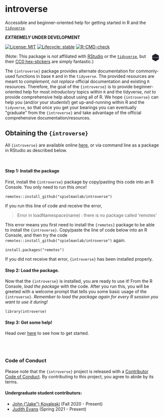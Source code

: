 # introverse

Accessible and beginner-oriented help for getting started in R and the [`tidyverse`](https://www.tidyverse.org/). 

**_EXTREMELY_ UNDER DEVELOPMENT**

<!-- badges: start --> 
[![License: MIT](https://img.shields.io/badge/License-MIT-yellow.svg)](https://opensource.org/licenses/MIT)
[![Lifecycle:
stable](https://img.shields.io/badge/lifecycle-experimental-orange.svg)](https://www.tidyverse.org/lifecycle/#experimental) 
[![R-CMD-check](https://github.com/spielmanlab/introverse/workflows/R-CMD-check/badge.svg)](https://github.com/spielmanlab/introverse/actions)<!-- badges: end -->

<img src="logo.png" style="float:right;height:25px"/>

(Note: This package is _not_ affiliated with [RStudio](https://www.rstudio.com/) or the [`tidyverse`](https://www.tidyverse.org/), but their [CC0 hex-stickers](https://github.com/rstudio/hex-stickers) are simply fantastic.)



The `{introverse}` package provides alternate documentation for commonly-used functions in base `R` and in the `tidyverse`. The provided resources are meant to _complement, not replace_ official documentation and existing `R` resources. Therefore, the goal of the `{introverse}` is to provide beginner-oriented help for most _introductory_ topics within `R` and the tidyverse, _not_ to provide comprehensive help about using all of R. We hope `{introverse}` can help you (and/or your students!) get up-and-running within R and the `tidyverse`, so that once you get your bearings you can eventually "graduate" from the `{introverse}` and take advantage of the official comprehensive documentation/resources.


## Obtaining the `{introverse}`

All `{introverse}` are available online [here](https://spielmanlab.github.io/introverse/articles/introverse_online.html), or via command line as a package in RStudio as described below.

<br>

#### Step 1: Install the package

First, install the `{introverse}` package by copy/pasting this code into an R Console. You only need to run this _once_!

```
remotes::install_github("spielmanlab/introverse")
```

If you run this line of code and receive the error, 
> Error in loadNamespace(name) : there is no package called ‘remotes’

This error means you first need to install the `{remotes}` package to be able to install the `{introverse}`. Copy/paste the line of code below into an R Console, and then try the code `remotes::install_github("spielmanlab/introverse")` again.

```
install.packages("remotes") 
```

If you did not receive that error, `{introverse}` has been installed properly. 

 
#### Step 2: Load the package. 
Now that the `{introverse}` is installed, you are ready to use it! From the R Console, _load the package_ with the code. After you run this, you will be greeted with a welcome prompt that tells you some basic usage of the `{introverse}`. _Remember to load the package again for every R session you want to use it during!_

```
library(introverse)
```


#### Step 3: Get some help!

Head over [here](https://spielmanlab.github.io/introverse/articles/introverse_online.html) to see how to get started.

<br><br>


### Code of Conduct

Please note that the `{introverse}` project is released with a [Contributor Code of Conduct](https://contributor-covenant.org/version/2/0/CODE_OF_CONDUCT.html). By contributing to this project, you agree to abide by its terms.

#### Undergraduate student contributors:

+ [John ("Jake") Kovaleski](https://github.com/jakekova) (Fall 2020 - Present)
+ [Judith Evans](https://github.com/judithepevans) (Spring 2021 - Present)
